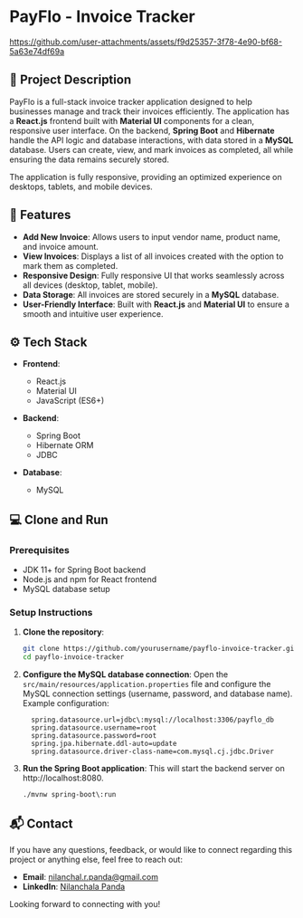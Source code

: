 # PayFlo - Invoice Tracker
https://github.com/user-attachments/assets/f9d25357-3f78-4e90-bf68-5a63e74df69a


## 📜 Project Description

PayFlo is a full-stack invoice tracker application designed to help businesses manage and track their invoices efficiently. The application has a **React.js** frontend built with **Material UI** components for a clean, responsive user interface. On the backend, **Spring Boot** and **Hibernate** handle the API logic and database interactions, with data stored in a **MySQL** database. Users can create, view, and mark invoices as completed, all while ensuring the data remains securely stored.

The application is fully responsive, providing an optimized experience on desktops, tablets, and mobile devices.

## 🚀 Features

- **Add New Invoice**: Allows users to input vendor name, product name, and invoice amount.
- **View Invoices**: Displays a list of all invoices created with the option to mark them as completed.
- **Responsive Design**: Fully responsive UI that works seamlessly across all devices (desktop, tablet, mobile).
- **Data Storage**: All invoices are stored securely in a **MySQL** database.
- **User-Friendly Interface**: Built with **React.js** and **Material UI** to ensure a smooth and intuitive user experience.

## ⚙️ Tech Stack

- **Frontend**:  
  - React.js  
  - Material UI  
  - JavaScript (ES6+)

- **Backend**:  
  - Spring Boot
  - Hibernate ORM
  - JDBC


- **Database**:  
  - MySQL

## 💻 Clone and Run

### Prerequisites
- JDK 11+ for Spring Boot backend
- Node.js and npm for React frontend
- MySQL database setup

### Setup Instructions

1. **Clone the repository**:
   ```bash
   git clone https://github.com/yourusername/payflo-invoice-tracker.git
   cd payflo-invoice-tracker

2. **Configure the MySQL database connection**:
   Open the `src/main/resources/application.properties` file and configure the MySQL connection settings (username, password, and database name).
   Example configuration:
   ```
     spring.datasource.url=jdbc\:mysql://localhost:3306/payflo_db
     spring.datasource.username=root
     spring.datasource.password=root
     spring.jpa.hibernate.ddl-auto=update
     spring.datasource.driver-class-name=com.mysql.cj.jdbc.Driver

3. **Run the Spring Boot application**:
   This will start the backend server on http://localhost:8080.
   ```
   ./mvnw spring-boot\:run

## 📬 Contact

If you have any questions, feedback, or would like to connect regarding this project or anything else, feel free to reach out:

- **Email**: [nilanchal.r.panda@gmail.com](mailto:nilanchal.r.panda@gmail.com)
- **LinkedIn**: [Nilanchala Panda](https://www.linkedin.com/in/nilanchal-panda/)

Looking forward to connecting with you!
